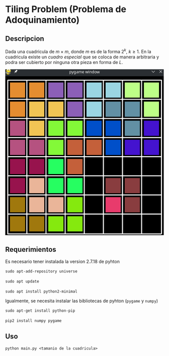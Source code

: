 # Tiling Problem (Problema de Adoquinamiento)

## Descripcion
Dada una cuadricula de $m \times m$, donde $m$ es de la forma $2^k$, $k \geq 1$. En la cuadricula existe un *cuadro especial* que se coloca de manera arbitraria y podra ser cubierto por ninguna otra pieza en forma de *L*. 

![Alt text](grid.gif)

## Requerimientos

Es necesario tener instalada la version 2.7.18 de pyhton
```
sudo apt-add-repository universe

sudo apt update

sudo apt install python2-minimal
```
  
Igualmente, se necesita instalar las bibliotecas de pyhton (`pygame` y `numpy`)
``` 
sudo apt-get install python-pip 

pip2 install numpy pygame
```


## Uso

```
python main.py <tamanio de la cuadricula>
```

